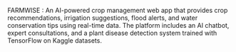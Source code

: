 FARMWISE : An AI-powered crop management web app that provides crop recommendations, irrigation suggestions, flood alerts, and water conservation tips using real-time data. The platform includes an AI chatbot, expert consultations, and a plant disease detection system trained with TensorFlow on Kaggle datasets.
